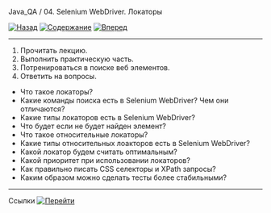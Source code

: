 Java_QA / 04. Selenium WebDriver. Локаторы

[![Назад](https://img.shields.io/badge/-%D0%9D%D0%B0%D0%B7%D0%B0%D0%B4-brightgreen)](2.%20Практика.md)
[![Содержание](https://img.shields.io/badge/-%D0%A1%D0%BE%D0%B4%D0%B5%D1%80%D0%B6%D0%B0%D0%BD%D0%B8%D0%B5-purple)](README.md)
[![Вперед](https://img.shields.io/badge/-%D0%92%D0%BF%D0%B5%D1%80%D0%B5%D0%B4-brightgreen)](4.%20Ссылки.md)

***

1. Прочитать лекцию.
2. Выполнить практическую часть.
3. Потренироваться в поиске веб элементов.
4. Ответить на вопросы.

* Что такое локаторы?
* Какие команды поиска есть в Selenium WebDriver? Чем они отличаются?
* Какие типы локаторов есть в Selenium WebDriver?  
* Что будет если не будет найден элемент?
* Что такое относительные локаторы?
* Какие типы относительных лоакторов есть в Selenium WebDriver?
* Какой локатор будем считать оптимальным?
* Какой приоритет при использовании локаторов?
* Как правильно писать CSS селекторы и XPath запросы?
* Каким образом можно сделать тесты более стабильными?

***

Ссылки [![Перейти](https://img.shields.io/badge/-%D0%9F%D0%B5%D1%80%D0%B5%D0%B9%D1%82%D0%B8-blue)](4.%20Ссылки.md)